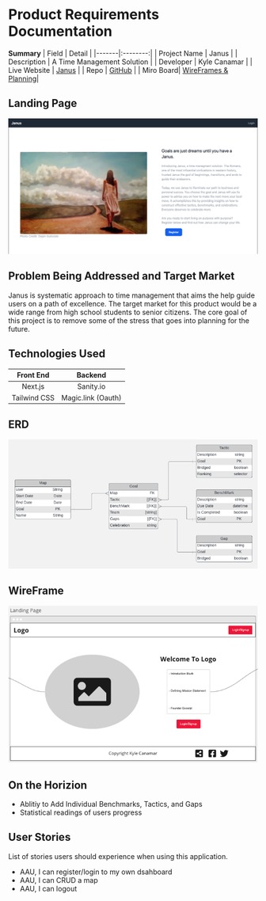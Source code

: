 # Product Requirements Documentation

**Summary**
| Field | Detail |
|-------|:--------:|
| Project Name | Janus |
| Description | A Time Management Solution |
| Developer | Kyle Canamar |
| Live Website | [Janus](https://capstone-ga.vercel.app/) |
| Repo | [GitHub](https://github.com/kcanamar/capstone-ga) |
| Miro Board| [WireFrames & Planning](https://miro.com/app/board/uXjVOgupON0=/?share_link_id=956899754665)|

## Landing Page

![Landing](./public/images/_landingss.png)
## Problem Being Addressed and Target Market

Janus is systematic approach to time management that aims the help guide users on a path of excellence. The target market for this product would be a wide range from high school students to senior citizens. The core goal of this project is to remove some of the stress that goes into planning for the future. 

## Technologies Used
| Front End | Backend |
|:------:|:------:|
|Next.js|Sanity.io|
|Tailwind CSS|Magic.link (Oauth)|
## ERD
![ERD](./public/images/_erd.png)
## WireFrame
![WireFrame](./public/images/_wireframe.png)
## On the Horizion

- Ablitiy to Add Individual Benchmarks, Tactics, and Gaps
- Statistical readings of users progress 

## User Stories

List of stories users should experience when using this application.

- AAU, I can register/login to my own dsahboard
- AAU, I can CRUD a map
- AAU, I can logout